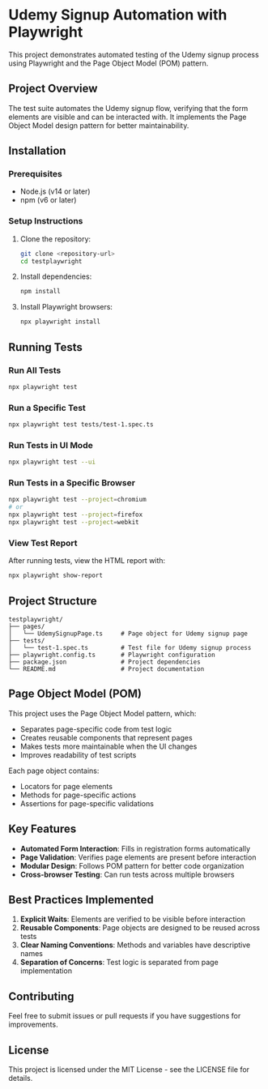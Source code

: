 # Udemy Signup Automation with Playwright

This project demonstrates automated testing of the Udemy signup process using Playwright and the Page Object Model (POM) pattern.

## Project Overview

The test suite automates the Udemy signup flow, verifying that the form elements are visible and can be interacted with. It implements the Page Object Model design pattern for better maintainability.

## Installation

### Prerequisites

- Node.js (v14 or later)
- npm (v6 or later)

### Setup Instructions

1. Clone the repository:
   ```bash
   git clone <repository-url>
   cd testplaywright
   ```

2. Install dependencies:
   ```bash
   npm install
   ```

3. Install Playwright browsers:
   ```bash
   npx playwright install
   ```

## Running Tests

### Run All Tests

```bash
npx playwright test
```

### Run a Specific Test

```bash
npx playwright test tests/test-1.spec.ts
```

### Run Tests in UI Mode

```bash
npx playwright test --ui
```

### Run Tests in a Specific Browser

```bash
npx playwright test --project=chromium
# or
npx playwright test --project=firefox
npx playwright test --project=webkit
```

### View Test Report

After running tests, view the HTML report with:

```bash
npx playwright show-report
```

## Project Structure

```
testplaywright/
├── pages/
│   └── UdemySignupPage.ts     # Page object for Udemy signup page
├── tests/
│   └── test-1.spec.ts         # Test file for Udemy signup process
├── playwright.config.ts       # Playwright configuration
├── package.json               # Project dependencies
└── README.md                  # Project documentation
```

## Page Object Model (POM)

This project uses the Page Object Model pattern, which:
- Separates page-specific code from test logic
- Creates reusable components that represent pages
- Makes tests more maintainable when the UI changes
- Improves readability of test scripts

Each page object contains:
- Locators for page elements
- Methods for page-specific actions
- Assertions for page-specific validations

## Key Features

- **Automated Form Interaction**: Fills in registration forms automatically
- **Page Validation**: Verifies page elements are present before interaction
- **Modular Design**: Follows POM pattern for better code organization
- **Cross-browser Testing**: Can run tests across multiple browsers

## Best Practices Implemented

1. **Explicit Waits**: Elements are verified to be visible before interaction
2. **Reusable Components**: Page objects are designed to be reused across tests
3. **Clear Naming Conventions**: Methods and variables have descriptive names
4. **Separation of Concerns**: Test logic is separated from page implementation

## Contributing

Feel free to submit issues or pull requests if you have suggestions for improvements.

## License

This project is licensed under the MIT License - see the LICENSE file for details.